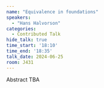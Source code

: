 ```yaml
---
name: "Equivalence in foundations"
speakers:
  - "Hans Halvorson"
categories:
  - Contributed Talk
hide_talk: true
time_start: '18:10'
time_end: '18:35'
talk_date: 2024-06-25
room: J431
---
```


Abstract TBA
